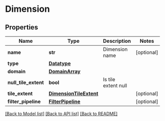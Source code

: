 # Dimension

## Properties
Name | Type | Description | Notes
------------ | ------------- | ------------- | -------------
**name** | **str** | Dimension name | [optional] 
**type** | [**Datatype**](Datatype.md) |  | 
**domain** | [**DomainArray**](DomainArray.md) |  | 
**null_tile_extent** | **bool** | Is tile extent null | 
**tile_extent** | [**DimensionTileExtent**](DimensionTileExtent.md) |  | [optional] 
**filter_pipeline** | [**FilterPipeline**](FilterPipeline.md) |  | [optional] 

[[Back to Model list]](../README.md#documentation-for-models) [[Back to API list]](../README.md#documentation-for-api-endpoints) [[Back to README]](../README.md)


